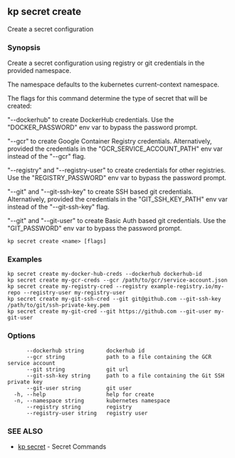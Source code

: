 ## kp secret create

Create a secret configuration

### Synopsis

Create a secret configuration using registry or git credentials in the provided namespace.

The namespace defaults to the kubernetes current-context namespace.

The flags for this command determine the type of secret that will be created:

  "--dockerhub" to create DockerHub credentials.
  Use the "DOCKER_PASSWORD" env var to bypass the password prompt.

  "--gcr" to create Google Container Registry credentials.
  Alternatively, provided the credentials in the "GCR_SERVICE_ACCOUNT_PATH" env var instead of the "--gcr" flag.

  "--registry" and "--registry-user" to create credentials for other registries.
  Use the "REGISTRY_PASSWORD" env var to bypass the password prompt.

  "--git" and "--git-ssh-key" to create SSH based git credentials.
  Alternatively, provided the credentials in the "GIT_SSH_KEY_PATH" env var instead of the "--git-ssh-key" flag.

  "--git" and "--git-user" to create Basic Auth based git credentials.
  Use the "GIT_PASSWORD" env var to bypass the password prompt.

```
kp secret create <name> [flags]
```

### Examples

```
kp secret create my-docker-hub-creds --dockerhub dockerhub-id
kp secret create my-gcr-creds --gcr /path/to/gcr/service-account.json
kp secret create my-registry-cred --registry example-registry.io/my-repo --registry-user my-registry-user
kp secret create my-git-ssh-cred --git git@github.com --git-ssh-key /path/to/git/ssh-private-key.pem
kp secret create my-git-cred --git https://github.com --git-user my-git-user
```

### Options

```
      --dockerhub string       dockerhub id
      --gcr string             path to a file containing the GCR service account
      --git string             git url
      --git-ssh-key string     path to a file containing the Git SSH private key
      --git-user string        git user
  -h, --help                   help for create
  -n, --namespace string       kubernetes namespace
      --registry string        registry
      --registry-user string   registry user
```

### SEE ALSO

* [kp secret](kp_secret.md)	 - Secret Commands

